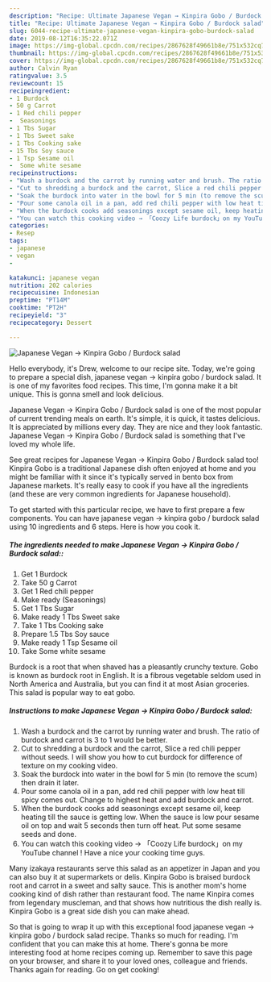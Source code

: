 ```yaml
---
description: "Recipe: Ultimate Japanese Vegan → Kinpira Gobo / Burdock salad"
title: "Recipe: Ultimate Japanese Vegan → Kinpira Gobo / Burdock salad"
slug: 6044-recipe-ultimate-japanese-vegan-kinpira-gobo-burdock-salad
date: 2019-08-12T16:35:22.071Z
image: https://img-global.cpcdn.com/recipes/2867628f49661b8e/751x532cq70/japanese-vegan-→-kinpira-gobo-burdock-salad-recipe-main-photo.jpg
thumbnail: https://img-global.cpcdn.com/recipes/2867628f49661b8e/751x532cq70/japanese-vegan-→-kinpira-gobo-burdock-salad-recipe-main-photo.jpg
cover: https://img-global.cpcdn.com/recipes/2867628f49661b8e/751x532cq70/japanese-vegan-→-kinpira-gobo-burdock-salad-recipe-main-photo.jpg
author: Calvin Ryan
ratingvalue: 3.5
reviewcount: 15
recipeingredient:
- 1 Burdock
- 50 g Carrot
- 1 Red chili pepper
-  Seasonings
- 1 Tbs Sugar
- 1 Tbs Sweet sake
- 1 Tbs Cooking sake
- 15 Tbs Soy sauce
- 1 Tsp Sesame oil
-  Some white sesame
recipeinstructions:
- "Wash a burdock and the carrot by running water and brush. The ratio of burdock and carrot is 3 to 1 would be better."
- "Cut to shredding a burdock and the carrot, Slice a red chili pepper without seeds. I will show you how to cut burdock for difference of texture on my cooking video."
- "Soak the burdock into water in the bowl for 5 min (to remove the scum) then drain it later."
- "Pour some canola oil in a pan, add red chili pepper with low heat till spicy comes out. Change to highest heat and add burdock and carrot."
- "When the burdock cooks add seasonings except sesame oil, keep heating till the sauce is getting low. When the sauce is low pour sesame oil on top and wait 5 seconds then turn off heat. Put some sesame seeds and done."
- "You can watch this cooking video → 「Coozy Life burdock」on my YouTube channel ! Have a nice your cooking time guys."
categories:
- Resep
tags:
- japanese
- vegan
- 

katakunci: japanese vegan 
nutrition: 202 calories
recipecuisine: Indonesian
preptime: "PT14M"
cooktime: "PT2H"
recipeyield: "3"
recipecategory: Dessert

---
```



![Japanese Vegan → Kinpira Gobo / Burdock salad](https://img-global.cpcdn.com/recipes/2867628f49661b8e/751x532cq70/japanese-vegan-→-kinpira-gobo-burdock-salad-recipe-main-photo.jpg)

Hello everybody, it's Drew, welcome to our recipe site. Today, we're going to prepare a special dish, japanese vegan → kinpira gobo / burdock salad. It is one of my favorites food recipes. This time, I'm gonna make it a bit unique. This is gonna smell and look delicious.

Japanese Vegan → Kinpira Gobo / Burdock salad is one of the most popular of current trending meals on earth. It's simple, it is quick, it tastes delicious. It is appreciated by millions every day. They are nice and they look fantastic. Japanese Vegan → Kinpira Gobo / Burdock salad is something that I've loved my whole life.

See great recipes for Japanese Vegan → Kinpira Gobo / Burdock salad too! Kinpira Gobo is a traditional Japanese dish often enjoyed at home and you might be familiar with it since it&#39;s typically served in bento box from Japanese markets. It&#39;s really easy to cook if you have all the ingredients (and these are very common ingredients for Japanese household).


To get started with this particular recipe, we have to first prepare a few components. You can have japanese vegan → kinpira gobo / burdock salad using 10 ingredients and 6 steps. Here is how you cook it.

##### The ingredients needed to make Japanese Vegan → Kinpira Gobo / Burdock salad::

1. Get 1 Burdock
1. Take 50 g Carrot
1. Get 1 Red chili pepper
1. Make ready  (Seasonings)
1. Get 1 Tbs Sugar
1. Make ready 1 Tbs Sweet sake
1. Take 1 Tbs Cooking sake
1. Prepare 1.5 Tbs Soy sauce
1. Make ready 1 Tsp Sesame oil
1. Take  Some white sesame


Burdock is a root that when shaved has a pleasantly crunchy texture. Gobo is known as burdock root in English. It is a fibrous vegetable seldom used in North America and Australia, but you can find it at most Asian groceries. This salad is popular way to eat gobo. 

##### Instructions to make Japanese Vegan → Kinpira Gobo / Burdock salad:

1. Wash a burdock and the carrot by running water and brush. The ratio of burdock and carrot is 3 to 1 would be better.
1. Cut to shredding a burdock and the carrot, Slice a red chili pepper without seeds. I will show you how to cut burdock for difference of texture on my cooking video.
1. Soak the burdock into water in the bowl for 5 min (to remove the scum) then drain it later.
1. Pour some canola oil in a pan, add red chili pepper with low heat till spicy comes out. Change to highest heat and add burdock and carrot.
1. When the burdock cooks add seasonings except sesame oil, keep heating till the sauce is getting low. When the sauce is low pour sesame oil on top and wait 5 seconds then turn off heat. Put some sesame seeds and done.
1. You can watch this cooking video → 「Coozy Life burdock」on my YouTube channel ! Have a nice your cooking time guys.


Many izakaya restaurants serve this salad as an appetizer in Japan and you can also buy it at supermarkets or delis. Kinpira Gobo is braised burdock root and carrot in a sweet and salty sauce. This is another mom&#39;s home cooking kind of dish rather than restaurant food. The name Kinpira comes from legendary muscleman, and that shows how nutritious the dish really is. Kinpira Gobo is a great side dish you can make ahead. 

So that is going to wrap it up with this exceptional food japanese vegan → kinpira gobo / burdock salad recipe. Thanks so much for reading. I'm confident that you can make this at home. There's gonna be more interesting food at home recipes coming up. Remember to save this page on your browser, and share it to your loved ones, colleague and friends. Thanks again for reading. Go on get cooking!
